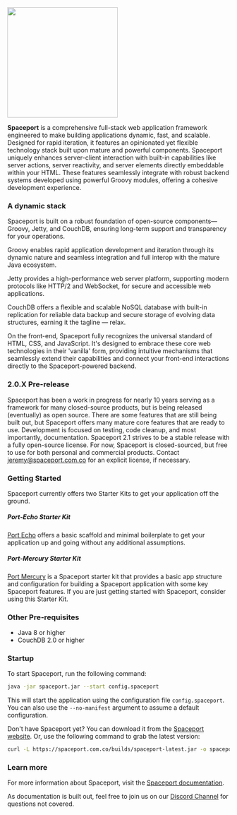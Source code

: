 <img src=https://spaceport.com.co/assets/spacegal-rounded.svg width=250>


**Spaceport** is a comprehensive full-stack web application framework engineered to make building applications dynamic, fast, and scalable. Designed for rapid iteration, it features an opinionated yet flexible technology stack built upon mature and powerful components. Spaceport uniquely enhances server-client interaction with built-in capabilities like server actions, server reactivity, and server elements directly embeddable within your HTML. These features seamlessly integrate with robust backend systems developed using powerful Groovy modules, offering a cohesive development experience.

### A dynamic stack

Spaceport is built on a robust foundation of open-source components— Groovy, Jetty, and CouchDB, ensuring long-term support and transparency for your operations.

Groovy enables rapid application development and iteration through its dynamic nature and seamless integration and full interop with the mature Java ecosystem.

Jetty provides a high-performance web server platform, supporting modern protocols like HTTP/2 and WebSocket, for secure and accessible web applications.

CouchDB offers a flexible and scalable NoSQL database with built-in replication for reliable data backup and secure storage of evolving data structures, earning it the tagline — relax.

On the front-end, Spaceport fully recognizes the universal standard of HTML, CSS, and JavaScript. It's designed to embrace these core web technologies in their 'vanilla' form, providing intuitive mechanisms that seamlessly extend their capabilities and connect your front-end interactions directly to the Spaceport-powered backend.

### 2.0.X Pre-release

Spaceport has been a work in progress for nearly 10 years serving as a framework for many closed-source products, but is being released (eventually) as open source. There are some features that are still being built out, but Spaceport offers many mature core features that are ready to use. Development is focused on testing, code cleanup, and most importantly, documentation. Spaceport 2.1 strives to be a stable release with a fully open-source license. For now, Spaceport is closed-sourced, but free to use for both personal and commercial products. Contact jeremy@spaceport.com.co for an explicit license, if necessary.

### Getting Started

Spaceport currently offers two Starter Kits to get your application off the ground. 


##### Port-Echo Starter Kit

[Port Echo](https://github.com/spaceport-dev/port-echo) offers a basic scaffold and minimal boilerplate to get your application up and going without any additional assumptions. 


##### Port-Mercury Starter Kit

[Port Mercury](https://github.com/spaceport-dev/port-mercury) is a Spaceport starter kit that provides a basic app structure and configuration for building a Spaceport application with some key Spaceport features. If you are just getting started with Spaceport, consider using this Starter Kit.


### Other Pre-requisites
- Java 8 or higher
- CouchDB 2.0 or higher


### Startup
To start Spaceport, run the following command:

```bash
java -jar spaceport.jar --start config.spaceport
```

This will start the application using the configuration file `config.spaceport`. You can also use the `--no-manifest` argument to assume a default configuration. 

Don't have Spaceport yet? You can download it from the [Spaceport website](https://spaceport.com.co/builds/). Or, use
the following command to grab the latest version:

```bash 
curl -L https://spaceport.com.co/builds/spaceport-latest.jar -o spaceport.jar
```

### Learn more
For more information about Spaceport, visit the [Spaceport documentation](https://spaceport.com.co/docs).

As documentation is built out, feel free to join us on our [Discord Channel](https://discord.gg/rbdU6AD3a9) for questions not covered. 
